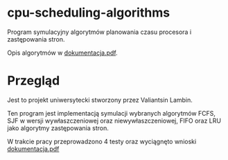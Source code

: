 # cpu-scheduling-algorithms
Program symulacyjny algorytmów planowania czasu procesora i zastępowania stron.

Opis algorytmów w [dokumentacja.pdf](dokumentacja.pdf).

# Przegląd
Jest to projekt uniwersytecki stworzony przez Valiantsin Lambin.

Ten program jest implementacją symulacji wybranych algorytmów FCFS, SJF w wersji wywłaszczeniowej oraz niewywłaszczeniowej, FIFO oraz LRU jako algorytmy zastępowania stron.

W trakcie pracy przeprowadzono 4 testy oraz wyciągnęto wnioski [dokumentacja.pdf](dokumentacja.pdf)
